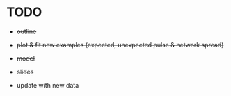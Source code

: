 # TODO 

- ~~outline~~

- ~~plot & fit new examples (expected, unexpected pulse & network spread)~~

- ~~model~~

- ~~slides~~

- update with new data
